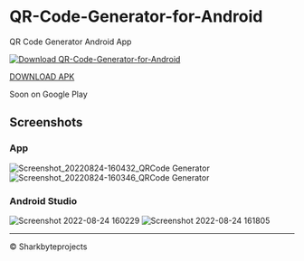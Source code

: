 # QR-Code-Generator-for-Android
QR Code Generator Android App

[![Download QR-Code-Generator-for-Android](https://a.fsdn.com/con/app/sf-download-button)](https://sourceforge.net/projects/qr-code-generator-for-android/files/latest/download)

[DOWNLOAD APK](https://github.com/Sharkbyteprojects/QR-Code-Generator-for-Android/releases/download/v2.2/qrcode.generator.apk)

Soon on Google Play


## Screenshots

### App

![Screenshot_20220824-160432_QRCode Generator](https://user-images.githubusercontent.com/40953479/186441694-2d727112-6cad-443d-8d0a-865a9254144d.jpg)
![Screenshot_20220824-160346_QRCode Generator](https://user-images.githubusercontent.com/40953479/186441708-1a18b813-2c0e-4a3a-ad62-d0c19356a039.jpg)

### Android Studio


![Screenshot 2022-08-24 160229](https://user-images.githubusercontent.com/40953479/186441779-f6fb3be4-5fe6-4763-8873-ca790f271567.png)
![Screenshot 2022-08-24 161805](https://user-images.githubusercontent.com/40953479/186442381-bbf86206-8ceb-4998-91f1-fc93a208f0be.png)

---

&copy; Sharkbyteprojects
